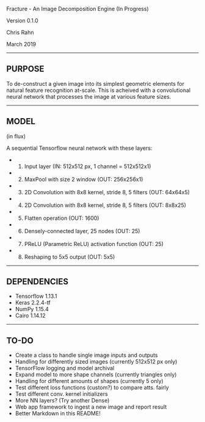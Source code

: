 Fracture - An Image Decomposition Engine (In Progress)

Version 0.1.0

Chris Rahn

March 2019

----------
PURPOSE
-----------
To de-construct a given image into its simplest geometric elements for natural feature recognition at-scale. This is acheived with a convolutional neural network that processes the image at various feature sizes.

----------
MODEL
----------
(in flux)

A sequential Tensorflow neural network with these layers:

-    1. Input layer (IN: 512x512 px, 1 channel = 512x512x1)
-    2. MaxPool with size 2 window (OUT: 256x256x1)
-    3. 2D Convolution with 8x8 kernel, stride 8, 5 filters (OUT: 64x64x5)
-    4. 2D Convolution with 8x8 kernel, stride 8, 5 filters (OUT: 8x8x25)
-    5. Flatten operation (OUT: 1600)
-    6. Densely-connected layer, 25 nodes (OUT: 25)
-    7. PReLU (Parametric ReLU) activation function (OUT: 25)
-    8. Reshaping to 5x5 output (OUT: 5x5)

----------
DEPENDENCIES
----------
- Tensorflow 1.13.1
- Keras 2.2.4-tf
- NumPy 1.15.4
- Cairo 1.14.12

----------
TO-DO
----------
- Create a class to handle single image inputs and outputs 
- Handling for differently sized images (currently 512x512 px only)
- TensorFlow logging and model archival
- Expand model to more shape channels (currently triangles only)
- Handling for different amounts of shapes (currently 5 only)
- Test different loss functions (custom?) to compare atts. fairly
- Test different conv. kernel initializers
- More NN layers? (Try another Dense)
- Web app framework to ingest a new image and report result
- Better Markdown in this README!